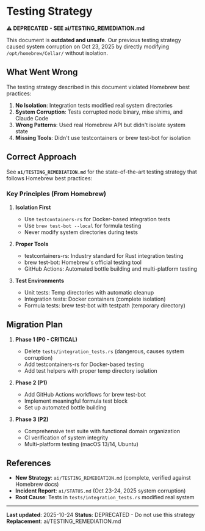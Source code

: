 # Testing Strategy

**⚠️ DEPRECATED - SEE ai/TESTING_REMEDIATION.md**

This document is **outdated and unsafe**. Our previous testing strategy caused system corruption on Oct 23, 2025 by directly modifying `/opt/homebrew/Cellar/` without isolation.

## What Went Wrong

The testing strategy described in this document violated Homebrew best practices:

1. **No Isolation**: Integration tests modified real system directories
2. **System Corruption**: Tests corrupted node binary, mise shims, and Claude Code
3. **Wrong Patterns**: Used real Homebrew API but didn't isolate system state
4. **Missing Tools**: Didn't use testcontainers or brew test-bot for isolation

## Correct Approach

See **`ai/TESTING_REMEDIATION.md`** for the state-of-the-art testing strategy that follows Homebrew best practices:

### Key Principles (From Homebrew)

1. **Isolation First**
   - Use `testcontainers-rs` for Docker-based integration tests
   - Use `brew test-bot --local` for formula testing
   - Never modify system directories during tests

2. **Proper Tools**
   - testcontainers-rs: Industry standard for Rust integration testing
   - brew test-bot: Homebrew's official testing tool
   - GitHub Actions: Automated bottle building and multi-platform testing

3. **Test Environments**
   - Unit tests: Temp directories with automatic cleanup
   - Integration tests: Docker containers (complete isolation)
   - Formula tests: brew test-bot with testpath (temporary directory)

## Migration Plan

1. **Phase 1 (P0 - CRITICAL)**
   - Delete `tests/integration_tests.rs` (dangerous, causes system corruption)
   - Add testcontainers-rs for Docker-based testing
   - Add test helpers with proper temp directory isolation

2. **Phase 2 (P1)**
   - Add GitHub Actions workflows for brew test-bot
   - Implement meaningful formula test block
   - Set up automated bottle building

3. **Phase 3 (P2)**
   - Comprehensive test suite with functional domain organization
   - CI verification of system integrity
   - Multi-platform testing (macOS 13/14, Ubuntu)

## References

- **New Strategy**: `ai/TESTING_REMEDIATION.md` (complete, verified against Homebrew docs)
- **Incident Report**: `ai/STATUS.md` (Oct 23-24, 2025 system corruption)
- **Root Cause**: Tests in `tests/integration_tests.rs` modified real system

---

**Last updated**: 2025-10-24
**Status**: DEPRECATED - Do not use this strategy
**Replacement**: ai/TESTING_REMEDIATION.md
